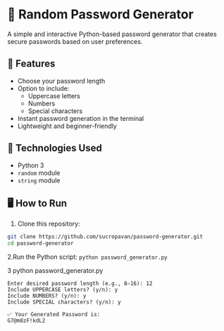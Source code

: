 # 🔐 Random Password Generator

A simple and interactive Python-based password generator that creates secure passwords based on user preferences.

## 🧰 Features

- Choose your password length
- Option to include:
  - Uppercase letters
  - Numbers
  - Special characters
- Instant password generation in the terminal
- Lightweight and beginner-friendly

## 🚀 Technologies Used

- Python 3
- `random` module
- `string` module

## 🖥️ How to Run

1. Clone this repository:

```bash
git clone https://github.com/sucropavan/password-generator.git
cd password-generator

```
2.Run the Python script:
```python password_generator.py```

3 python password_generator.py
```🔐 Welcome to the Random Password Generator!
Enter desired password length (e.g., 8–16): 12
Include UPPERCASE letters? (y/n): y
Include NUMBERS? (y/n): y
Include SPECIAL characters? (y/n): y

✅ Your Generated Password is:
G7@m8zF!kdL2
```




